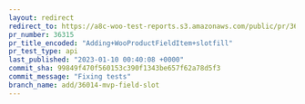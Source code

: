 ```yaml
---
layout: redirect
redirect_to: https://a8c-woo-test-reports.s3.amazonaws.com/public/pr/36315/api/index.html
pr_number: 36315
pr_title_encoded: "Adding+WooProductFieldItem+slotfill"
pr_test_type: api
last_published: "2023-01-10 00:40:08 +0000"
commit_sha: 99849f470f560153c390f1343be657f62a78d5f3
commit_message: "Fixing tests"
branch_name: add/36014-mvp-field-slot
---
```

